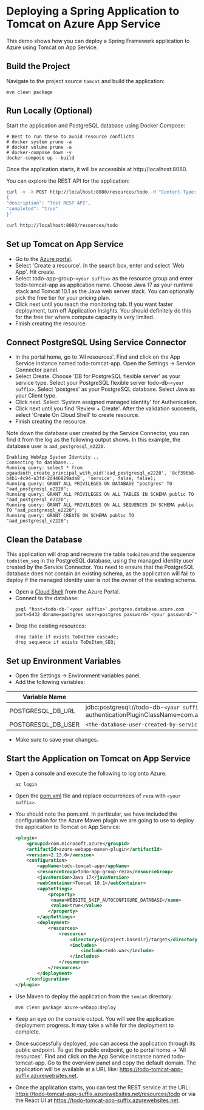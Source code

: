 # Deploying a Spring Application to Tomcat on Azure App Service
This demo shows how you can deploy a Spring Framework application to Azure using 
Tomcat on App Service.

## Build the Project
Navigate to the project source `tomcat` and build the application:

```
mvn clean package
```

## Run Locally (Optional)
Start the application and PostgreSQL database using Docker Compose:

```
# Best to run these to avoid resource conflicts
# docker system prune -a
# docker volume prune -a
# docker-compose down -v
docker-compose up --build
```

Once the application starts, it will be accessible at http://localhost:8080.

You can explore the REST API for the application:

```bash
curl -v -X POST http://localhost:8080/resources/todo -H "Content-Type: application/json" -d '
{
"description": "Test REST API",
"completed": "true"
}'

curl http://localhost:8080/resources/todo
```

## Set up Tomcat on App Service
* Go to the [Azure portal](http://portal.azure.com).
* Select 'Create a resource'. In the search box, enter and select 'Web App'. 
Hit create.
* Select todo-app-group-`<your suffix>` as the resource group and enter 
todo-tomcat-app as application name. Choose Java 17 as your runtime stack and 
Tomcat 10.1 as the Java web server stack. You can optionally pick the free tier for 
your pricing plan.
* Click next until you reach the monitoring tab. If you want faster deployment, 
turn off Application Insights. You should definitely do this for the free tier where 
compute capacity is very limited.
* Finish creating the resource.

## Connect PostgreSQL Using Service Connector
* In the portal home, go to 'All resources'. Find and click on the App Service 
instance named todo-tomcat-app. Open the Settings -> Service Connector panel.
* Select Create. Choose 'DB for PostgreSQL flexible server' as your service type. 
Select your PostgreSQL flexible server todo-db-`<your suffix>`. Select 
'postgres' as your PostgreSQL database. Select Java as your Client type.
* Click next. Select 'System assigned managed identity' for Authenication.
* Click next until you find 'Review + Create'. After the validation succeeds, 
select 'Create On Cloud Shell' to create resource.
* Finish creating the resource.

Note down the database user created by the Service Connector, you can find it from 
the log as the following output shows. In this example, the database user is 
`aad_postgresql_e2220`.

```
Enabling WebApp System Identity...
Connecting to database...
Running query: select * from pgaadauth_create_principal_with_oid('aad_postgresql_e2220', '8cf396b8-b4b1-4c94-a3fd-2d446829ada8', 'service', false, false);
Running query: GRANT ALL PRIVILEGES ON DATABASE "postgres" TO "aad_postgresql_e2220";
Running query: GRANT ALL PRIVILEGES ON ALL TABLES IN SCHEMA public TO "aad_postgresql_e2220";
Running query: GRANT ALL PRIVILEGES ON ALL SEQUENCES IN SCHEMA public TO "aad_postgresql_e2220";
Running query: GRANT CREATE ON SCHEMA public TO "aad_postgresql_e2220";
```

## Clean the Database
This application will drop and recreate the table `todoitem` and the sequence 
`todoitem_seq` in the PostgreSQL database, using the managed identity user created by 
the Service Connector. You need to ensure that the PostgreSQL database does not contain an 
existing schema, as the application will fail to deploy if the managed identity user 
is not the owner of the existing schema.

* Open a [Cloud Shell](https://learn.microsoft.com/azure/cloud-shell/overview) from the Azure Portal.
* Connect to the database:
  ```
  psql "host=todo-db-`<your suffix>`.postgres.database.azure.com port=5432 dbname=postgres user=postgres password=`<your password>`"
  ```
* Drop the existing resources:
  ```
  drop table if exists ToDoItem cascade;
  drop sequence if exists ToDoItem_SEQ;
  ```

## Set up Environment Variables
* Open the Settings -> Environment variables panel.
* Add the following variables: 

| Variable Name | Value |
|---------------|-------|
| POSTGRESQL_DB_URL | jdbc:postgresql://todo-db-`<your suffix>`.postgres.database.azure.com:5432/postgres?authenticationPluginClassName=com.azure.identity.extensions.jdbc.postgresql.AzurePostgresqlAuthenticationPlugin&sslmode=require |
| POSTGRESQL_DB_USER | `<the-database-user-created-by-service-connector>` |

* Make sure to save your changes.

## Start the Application on Tomcat on App Service
* Open a console and execute the following to log onto Azure.

	```
	az login
	```

* Open the [pom.xml](pom.xml) file and replace occurrences of `reza` 
with `<your suffix>`.
* You should note the pom.xml. In particular, we have included the configuration for 
the Azure Maven plugin we are going to use to deploy the application to Tomcat on 
App Service:

   ```xml
   <plugin>
       <groupId>com.microsoft.azure</groupId>
       <artifactId>azure-webapp-maven-plugin</artifactId>
       <version>2.13.0</version>
       <configuration>
           <appName>todo-tomcat-app</appName>
           <resourceGroup>todo-app-group-reza</resourceGroup>
           <javaVersion>Java 17</javaVersion>
           <webContainer>Tomcat 10.1</webContainer>
           <appSettings>
               <property>
   	            <name>WEBSITE_SKIP_AUTOCONFIGURE_DATABASE</name>
   	            <value>true</value>
               </property>
           </appSettings>
           <deployment>
               <resources>
                   <resource>
                       <directory>${project.basedir}/target</directory>
                       <includes>
                           <include>todo.war</include>
                       </includes>
                   </resource>
               </resources>
           </deployment>
       </configuration>
   </plugin>
   ```

* Use Maven to deploy the application from the `tomcat` directory:

   ```
   mvn clean package azure-webapp:deploy
   ```

* Keep an eye on the console output. You will see the application deployment progress. 
It may take a while for the deployment to complete.
* Once successfully deployed, you can access the application through its public 
endpoint. To get the public endpoint, go to portal home -> 'All resources'. Find and 
click on the App Service instance named todo-tomcat-app. Go to the overview panel and 
copy the default domain. The application will be available at a URL 
like: https://todo-tomcat-app-suffix.azurewebsites.net.
* Once the application starts, you can test the REST service at the 
URL: https://todo-tomcat-app-suffix.azurewebsites.net/resources/todo or via 
the React UI at https://todo-tomcat-app-suffix.azurewebsites.net.
